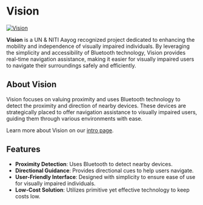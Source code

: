 # Vision

[![Vision](https://assistvision.in/logo.png)](https://assistvision.in)

**Vision** is a UN & NITI Aayog recognized project dedicated to enhancing the mobility and independence of visually impaired individuals. By leveraging the simplicity and accessibility of Bluetooth technology, Vision provides real-time navigation assistance, making it easier for visually impaired users to navigate their surroundings safely and efficiently.

## About Vision

Vision focuses on valuing proximity and uses Bluetooth technology to detect the proximity and direction of nearby devices. These devices are strategically placed to offer navigation assistance to visually impaired users, guiding them through various environments with ease.

Learn more about Vision on our [intro page](https://assistvision.in).

## Features

- **Proximity Detection**: Uses Bluetooth to detect nearby devices.
- **Directional Guidance**: Provides directional cues to help users navigate.
- **User-Friendly Interface**: Designed with simplicity to ensure ease of use for visually impaired individuals.
- **Low-Cost Solution**: Utilizes primitive yet effective technology to keep costs low.
